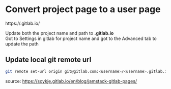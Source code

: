 # Convert project page to a user page 
https://<username>.gitlab.io/<projectname>

Update both the project name and path to **<username>.gitlab.io**  
Got to Settings in gitlab for project name and got to the Advanced tab to update the path

## Update local git remote url
```bash
git remote set-url origin git@gitlab.com:<username>/<username>.gitlab.io.git
```

source:
https://soykje.gitlab.io/en/blog/jamstack-gitlab-pages/

